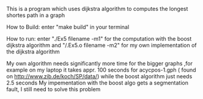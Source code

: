 This is a program which uses dijkstra algorithm to computes the longest shortes path in a graph

How to Build: 
enter "make build" in your terminal

How to run:
enter "./Ex5 filename -m1" for the computation with the boost dijkstra algorithm and "/.Ex5.o filename -m2" for my own implementation of the dijkstra algorithm


My own algorithm needs significantly more time for the bigger graphs ,for example on my laptop it takes appr. 100 seconds for acycpos-1.gph ( found on http://www.zib.de/koch/SP/data/) while the boost algorithm just needs 2.5 seconds
My impementation with the boost algo gets a segmentation fault, I still need to solve this problem
